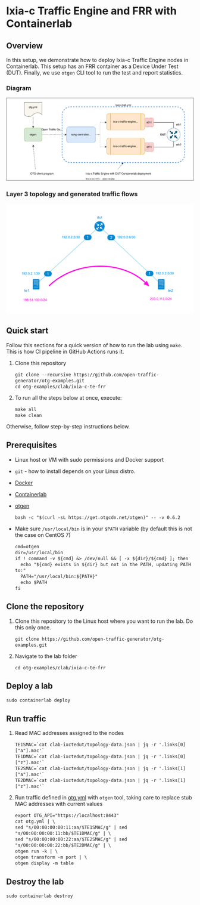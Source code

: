 # Ixia-c Traffic Engine and FRR with Containerlab

## Overview
In this setup, we demonstrate how to deploy Ixia-c Traffic Engine nodes in Containerlab. This setup has an FRR container as a Device Under Test (DUT). Finally, we use `otgen` CLI tool to run the test and report statistics.

### Diagram

![Diagram](./diagram.drawio.svg)

### Layer 3 topology and generated traffic flows

![IP Diagram](./ip-diagram.png)

## Quick start

Follow this sections for a quick version of how to run the lab using `make`. This is how CI pipeline in GitHub Actions runs it.

1. Clone this repository

    ```Shell
    git clone --recursive https://github.com/open-traffic-generator/otg-examples.git
    cd otg-examples/clab/ixia-c-te-frr
    ```

2. To run all the steps below at once, execute:

    ```Shell
    make all
    make clean
    ```

Otherwise, follow step-by-step instructions below.

## Prerequisites

* Linux host or VM with sudo permissions and Docker support
* `git` - how to install depends on your Linux distro.
* [Docker](https://docs.docker.com/engine/install/)
* [Containerlab](https://containerlab.dev/install/)
* [otgen](https://github.com/open-traffic-generator/otgen)

    ```Shell
    bash -c "$(curl -sL https://get.otgcdn.net/otgen)" -- -v 0.6.2
    ```

* Make sure `/usr/local/bin` is in your `$PATH` variable (by default this is not the case on CentOS 7)

    ```Shell
    cmd=otgen
    dir=/usr/local/bin
    if ! command -v ${cmd} &> /dev/null && [ -x ${dir}/${cmd} ]; then
      echo "${cmd} exists in ${dir} but not in the PATH, updating PATH to:"
      PATH="/usr/local/bin:${PATH}"
      echo $PATH
    fi
    ```

## Clone the repository

1. Clone this repository to the Linux host where you want to run the lab. Do this only once.

    ```Shell
    git clone https://github.com/open-traffic-generator/otg-examples.git
    ```

2. Navigate to the lab folder

    ```Shell
    cd otg-examples/clab/ixia-c-te-frr
    ```

## Deploy a lab

```Shell
sudo containerlab deploy
```

## Run traffic

1. Read MAC addresses assigned to the nodes

    ```Shell
    TE1SMAC=`cat clab-ixctedut/topology-data.json | jq -r '.links[0]["a"].mac'`
    TE1DMAC=`cat clab-ixctedut/topology-data.json | jq -r '.links[0]["z"].mac'`
    TE2SMAC=`cat clab-ixctedut/topology-data.json | jq -r '.links[1]["a"].mac'`
    TE2DMAC=`cat clab-ixctedut/topology-data.json | jq -r '.links[1]["z"].mac'`
    ```

2. Run traffic defined in [otg.yml](otg.yml) with `otgen` tool, taking care to replace stub MAC addresses with current values

    ```Shell
    export OTG_API="https://localhost:8443"
    cat otg.yml | \
    sed "s/00:00:00:00:11:aa/$TE1SMAC/g" | sed "s/00:00:00:00:11:bb/$TE1DMAC/g" | \
    sed "s/00:00:00:00:22:aa/$TE2SMAC/g" | sed "s/00:00:00:00:22:bb/$TE2DMAC/g" | \
    otgen run -k | \
    otgen transform -m port | \
    otgen display -m table
    ```

## Destroy the lab

```Shell
sudo containerlab destroy
```

